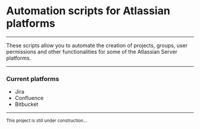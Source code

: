 <h1>Automation scripts for Atlassian platforms</h1>
<hr>
<p>
  These scripts allow you to automate the creation of projects, groups, user permissions and other functionalities for some of the Atlassian Server platforms.
</p>
<hr>
<h3>Current platforms</h3>
<ul>
  <li>Jira</li>
  <li>Confluence</li>
  <li>Bitbucket</li>
</ul>
<hr>
<small>This project is still under construction...</small>